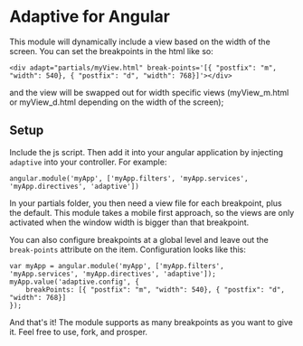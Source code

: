 Adaptive for Angular
================

This module will dynamically include a view based on the width of the screen. You can set the breakpoints in the html like so:

    <div adapt="partials/myView.html" break-points='[{ "postfix": "m", "width": 540}, { "postfix": "d", "width": 768}]'></div>

and the view will be swapped out for width specific views (myView_m.html or myView_d.html depending on the width of the screen);

## Setup

Include the js script. Then add it into your angular application by injecting `adaptive` into your controller. For example:

    angular.module('myApp', ['myApp.filters', 'myApp.services', 'myApp.directives', 'adaptive'])

In your partials folder, you then need a view file for each breakpoint, plus the default. This module takes a mobile first approach, so the views are only activated when the window width is bigger than that breakpoint.

You can also configure breakpoints at a global level and leave out the `break-points` attribute on the item. Configuration looks like this:

    var myApp = angular.module('myApp', ['myApp.filters', 'myApp.services', 'myApp.directives', 'adaptive']);
    myApp.value('adaptive.config', {
        breakPoints: [{ "postfix": "m", "width": 540}, { "postfix": "d", "width": 768}]
    });

And that's it! The module supports as many breakpoints as you want to give it. Feel free to use, fork, and prosper.

